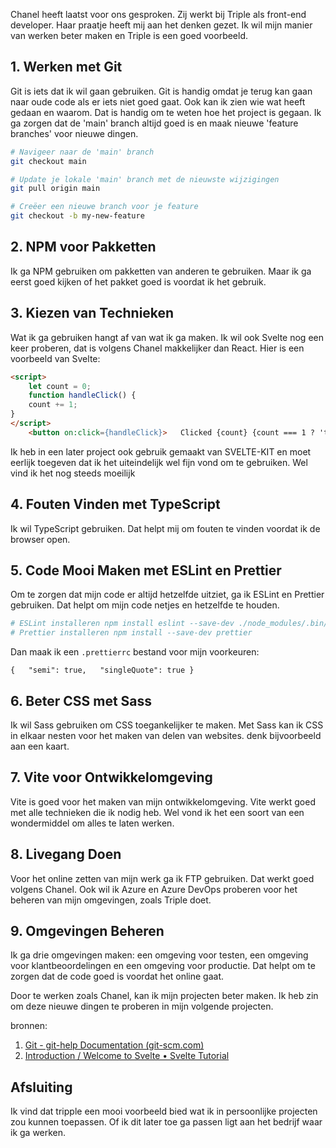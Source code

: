Chanel heeft laatst voor ons gesproken. Zij werkt bij Triple als front-end developer. Haar praatje heeft mij aan het denken gezet. Ik wil mijn manier van werken beter maken en Triple is een goed voorbeeld.

## 1. Werken met Git

Git is iets dat ik wil gaan gebruiken. Git is handig omdat je terug kan gaan naar oude code als er iets niet goed gaat. Ook kan ik zien wie wat heeft gedaan en waarom. Dat is handig om te weten hoe het project is gegaan. Ik ga zorgen dat de 'main' branch altijd goed is en maak nieuwe 'feature branches' voor nieuwe dingen.

```bash
# Navigeer naar de 'main' branch
git checkout main   

# Update je lokale 'main' branch met de nieuwste wijzigingen
git pull origin main

# Creëer een nieuwe branch voor je feature
git checkout -b my-new-feature

```

## 2. NPM voor Pakketten

Ik ga NPM gebruiken om pakketten van anderen te gebruiken. Maar ik ga eerst goed kijken of het pakket goed is voordat ik het gebruik.

## 3. Kiezen van Technieken

Wat ik ga gebruiken hangt af van wat ik ga maken. Ik wil ook Svelte nog een keer proberen, dat is volgens Chanel makkelijker dan React. Hier is een voorbeeld van Svelte:

```html
<script>   
	let count = 0;    
	function handleClick() {
	count += 1;  
} 
</script>
	<button on:click={handleClick}>   Clicked {count} {count === 1 ? 'time' : 'times'}</button>
```

Ik heb in een later project ook gebruik gemaakt van SVELTE-KIT en moet eerlijk toegeven dat ik het uiteindelijk wel fijn vond om te gebruiken. Wel vind ik het nog steeds moeilijk

## 4. Fouten Vinden met TypeScript

Ik wil TypeScript gebruiken. Dat helpt mij om fouten te vinden voordat ik de browser open.

## 5. Code Mooi Maken met ESLint en Prettier

Om te zorgen dat mijn code er altijd hetzelfde uitziet, ga ik ESLint en Prettier gebruiken. Dat helpt om mijn code netjes en hetzelfde te houden.

```bash
# ESLint installeren npm install eslint --save-dev ./node_modules/.bin/eslint --init  
# Prettier installeren npm install --save-dev prettier
```

Dan maak ik een `.prettierrc` bestand voor mijn voorkeuren:

`{   "semi": true,   "singleQuote": true }`


## 6. Beter CSS met Sass

Ik wil Sass gebruiken om CSS toegankelijker te maken. Met Sass kan ik CSS in elkaar nesten voor het maken van delen van websites. denk bijvoorbeeld aan een kaart.

## 7. Vite voor Ontwikkelomgeving

Vite is goed voor het maken van mijn ontwikkelomgeving. Vite werkt goed met alle technieken die ik nodig heb. Wel vond ik het een soort van een wondermiddel om alles te laten werken.

## 8. Livegang Doen

Voor het online zetten van mijn werk ga ik FTP gebruiken. Dat werkt goed volgens Chanel. Ook wil ik Azure en Azure DevOps proberen voor het beheren van mijn omgevingen, zoals Triple doet.

## 9. Omgevingen Beheren

Ik ga drie omgevingen maken: een omgeving voor testen, een omgeving voor klantbeoordelingen en een omgeving voor productie. Dat helpt om te zorgen dat de code goed is voordat het online gaat.

Door te werken zoals Chanel, kan ik mijn projecten beter maken. Ik heb zin om deze nieuwe dingen te proberen in mijn volgende projecten.

bronnen:
1. [Git - git-help Documentation (git-scm.com)](https://git-scm.com/docs/git-help)
2. [Introduction / Welcome to Svelte • Svelte Tutorial](https://learn.svelte.dev/tutorial/welcome-to-svelte)

## Afsluiting
Ik vind dat tripple een mooi voorbeeld bied wat ik in persoonlijke projecten zou kunnen toepassen. Of ik dit later toe ga passen ligt aan het bedrijf waar ik ga werken.